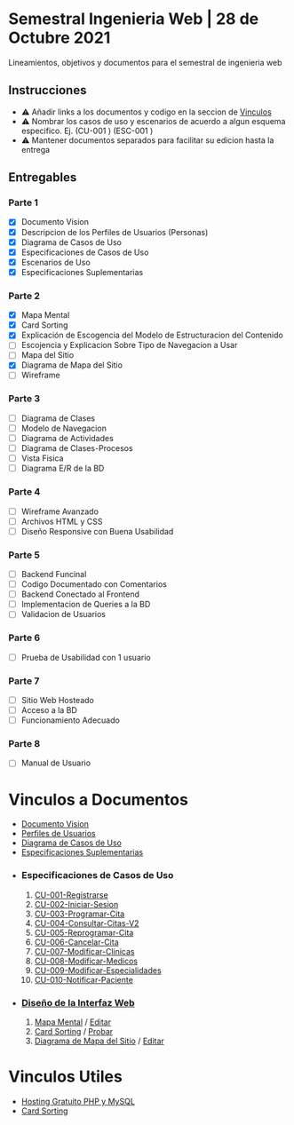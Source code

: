 # Semestral Ingenieria Web | 28 de Octubre 2021
Lineamientos, objetivos y documentos para el semestral de ingenieria web

## Instrucciones
- ⚠ Añadir links a los documentos y codigo en la seccion de [Vinculos](#vinculos-a-documentos)
- ⚠ Nombrar los casos de uso y escenarios de acuerdo a algun esquema especifico. Ej. (CU-001 <Nombre de Caso de Uso>) (ESC-001 <Nombre de Escenario>)
- ⚠ Mantener documentos separados para facilitar su edicion hasta la entrega

## Entregables
### Parte 1
- [x] Documento Vision
- [x] Descripcion de los Perfiles de Usuarios (Personas)
- [x] Diagrama de Casos de Uso
- [x] Especificaciones de Casos de Uso
- [x] Escenarios de Uso
- [x] Especificaciones Suplementarias

### Parte 2
- [x] Mapa Mental
- [x] Card Sorting
- [x] Explicación de Escogencia del Modelo de Estructuracion del Contenido
- [ ] Escojencia y Explicacion Sobre Tipo de Navegacion a Usar
- [ ] Mapa del Sitio
- [x] Diagrama de Mapa del Sitio
- [ ] Wireframe

### Parte 3
- [ ] Diagrama de Clases
- [ ] Modelo de Navegacion
- [ ] Diagrama de Actividades
- [ ] Diagrama de Clases-Procesos
- [ ] Vista Fisica
- [ ] Diagrama E/R de la BD

### Parte 4
- [ ] Wireframe Avanzado
- [ ] Archivos HTML y CSS
- [ ] Diseño Responsive con Buena Usabilidad

### Parte 5
- [ ] Backend Funcinal
- [ ] Codigo Documentado con Comentarios
- [ ] Backend Conectado al Frontend
- [ ] Implementacion de Queries a la BD
- [ ] Validacion de Usuarios

### Parte 6
- [ ] Prueba de Usabilidad con 1 usuario

### Parte 7
- [ ] Sitio Web Hosteado
- [ ] Acceso a la BD
- [ ] Funcionamiento Adecuado

### Parte 8
- [ ] Manual de Usuario

# Vinculos a Documentos
- [Documento Vision](https://utpac-my.sharepoint.com/:w:/g/personal/joseph_cano_utp_ac_pa/EXyv3LgHC1VHj08n3jKab-wBH7Bj_nqRvKQQ3OH76Lm7pQ?e=MUC7Tm)
- [Perfiles de Usuarios](./personas.pdf)
- [Diagrama de Casos de Uso](./Diagrama%20Casos%20de%20Uso.pdf)
- [Especificaciones Suplementarias](https://utpac-my.sharepoint.com/:w:/g/personal/joseph_cano_utp_ac_pa/Eam22Bh5oktOnVjsopNS4KUBdUW_F6kK529U-I08XXZ6dQ?e=TVV5Vz)
- ### Especificaciones de Casos de Uso
  1. [CU-001-Registrarse](https://utpac-my.sharepoint.com/:w:/g/personal/joseph_cano_utp_ac_pa/EaEjy8HXR0FBoPI7g7ISovMBPeAHpT81r1hcCDhTEUz_Yw?e=19hxH2)
  2. [CU-002-Iniciar-Sesion](https://utpac-my.sharepoint.com/:w:/g/personal/joseph_cano_utp_ac_pa/EbkZtRLIzwFJjRIciJQXrA4BgfEXJbo-Y7iawKWGg1wncg?e=9q0YcH)
  3. [CU-003-Programar-Cita](https://utpac-my.sharepoint.com/:w:/g/personal/joseph_cano_utp_ac_pa/Ee_DnVAQvilIuj3QcYFLPUUBA6j6y47CuEH8j0QCN4iAOw?e=eYjgTh)
  4. [CU-004-Consultar-Citas-V2](https://utpac-my.sharepoint.com/:w:/g/personal/joseph_cano_utp_ac_pa/EdCD0oQwkI1DqPcwZ-5Bb7MBIUiF42UHWS4b_FHO-M1b5w?e=gwKqJj)
  5. [CU-005-Reprogramar-Cita](https://utpac-my.sharepoint.com/:w:/g/personal/joseph_cano_utp_ac_pa/EYp06JnxYMhNpb02WwLbVw4BIdcyn2cCWnr5nKGnqW-X8A?e=Vky4ev)
  6. [CU-006-Cancelar-Cita](https://utpac-my.sharepoint.com/:w:/g/personal/joseph_cano_utp_ac_pa/EYPod5yYqvlLlDXT-SC-uJABRZNPnRSbL_ws3nstAwzxtw?e=e51Axf)
  7. [CU-007-Modificar-Clinicas](https://utpac-my.sharepoint.com/:w:/g/personal/joseph_cano_utp_ac_pa/EXw5Y0vknLtIlfpDU8RYnFsBNx0rAjHGiioipBz1YxLKKQ?e=s4Mr5o)
  8. [CU-008-Modificar-Medicos](https://utpac-my.sharepoint.com/:w:/g/personal/joseph_cano_utp_ac_pa/Ef6m9-uZTlxBhNRP0ylqsZMBMvYOPA0Lst1-K6S0IiOlBw?e=BqOyMh)
  9. [CU-009-Modificar-Especialidades](https://utpac-my.sharepoint.com/:w:/g/personal/joseph_cano_utp_ac_pa/EUuwccPEG75Jstbi1KlvtGsB323_8FWY2eoGZzMeznGgbQ?e=drEuiz)
  10. [CU-010-Notificar-Paciente](https://utpac-my.sharepoint.com/:w:/g/personal/joseph_cano_utp_ac_pa/EQJ9CftWpA9CsGnecVuwOVYBv59NWkZqjjcIOsqswdcoKw?e=Untzea)
- ### [Diseño de la Interfaz Web](https://utpac-my.sharepoint.com/:w:/g/personal/joseph_cano_utp_ac_pa/EcAPgJ3hrvxBuORECS8MwAABWmQk6rBBAEZhgfF_46-shg?e=AcgROB)
  1. [Mapa Mental](./mapa%20mental.png) / [Editar](https://www.mindmeister.com/2068940642?t=FzrXgtzXU0#)
  2. [Card Sorting](./Card%20Sorting.jpg) / [Probar](https://study.uxtweak.com/cardsort/preview/izZCEXH9JLXw9TEt9RvdH/TrHzOS3LhzRwIMq1ER8f9)
  3. [Diagrama de Mapa del Sitio](./Diagrama%20de%20Mapa%20del%20Sitio.png) / [Editar](https://lucid.app/lucidchart/99f4ac4b-77e4-466a-a2d2-dd10ce80678d/edit?viewport_loc=63%2C-505%2C4039%2C1801%2C0_0&invitationId=inv_ca3b5e5f-2f68-455b-9216-1ba6081f1dd0)
# Vinculos Utiles
- [Hosting Gratuito PHP y MySQL](https://es.000webhost.com/)
- [Card Sorting](https://www.optimalworkshop.com/)
